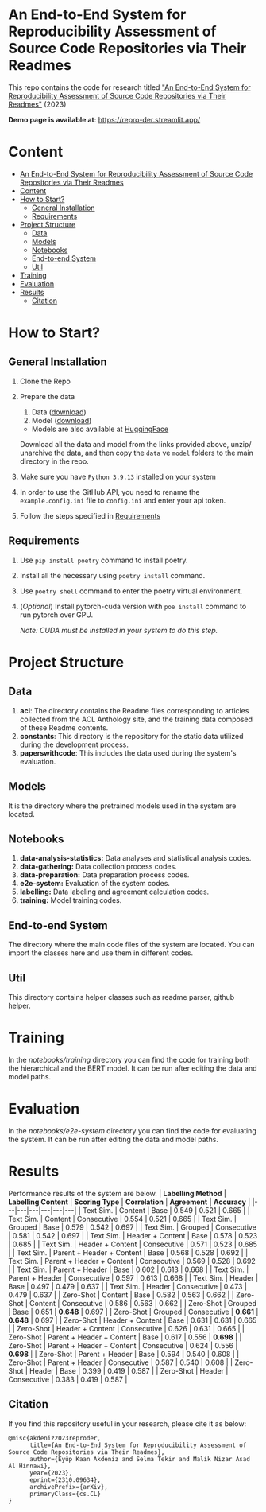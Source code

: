 # An End-to-End System for Reproducibility Assessment of Source Code Repositories via Their Readmes

This repo contains the code for research titled ["An End-to-End System for Reproducibility Assessment of Source Code Repositories via Their Readmes"](https://arxiv.org/abs/2310.09634) (2023)

**Demo page is available at**: https://repro-der.streamlit.app/

# Content

- [An End-to-End System for Reproducibility Assessment of Source Code Repositories via Their Readmes](#an-end-to-end-system-for-reproducibility-assessment-of-source-code-repositories-via-their-readmes)
- [Content](#content)
- [How to Start?](#how-to-start)
  - [General Installation](#general-installation)
  - [Requirements](#requirements)
- [Project Structure](#project-structure)
  - [Data](#data)
  - [Models](#models)
  - [Notebooks](#notebooks)
  - [End-to-end System](#end-to-end-system)
  - [Util](#util)
- [Training](#training)
- [Evaluation](#evaluation)
- [Results](#results)
  - [Citation](#citation)

# How to Start?

## General Installation

1. Clone the Repo
2. Prepare the data

    1. Data ([download](https://mega.nz/file/5jFiAKoa#cNITq38YDnAyqS3eGzWncJJ7XPfO4FPvYPS5xjQMYqA))
    2. Model ([download](https://mega.nz/file/Eyk0Qa6L#IbLmo7_ZE_1TYyGnH7kM8uSOKkRhbBTGiLkbJiAyRCE))
      - Models are also available at [HuggingFace](https://huggingface.co/kaanakdeniz)

    Download all the data and model from the links provided above, unzip/ unarchive the data, and then copy the `data` ve `model` folders to the main directory in the repo.

3. Make sure you have `Python 3.9.13` installed on your system
4. In order to use the GitHub API, you need to rename the `example.config.ini` file to `config.ini` and enter your api token.
5. Follow the steps specified in [Requirements](#Requirements)

## Requirements

1. Use `pip install poetry` command to install poetry.
2. Install all the necessary using `poetry install` command.
3. Use `poetry shell` command to enter the poetry virtual environment.
4. (_Optional_) Install pytorch-cuda version with `poe install` command to run pytorch over GPU.

    _Note: CUDA must be installed in your system to do this step._
# Project Structure
## Data
1. **acl**:
The directory contains the Readme files corresponding to articles collected from the ACL Anthology site, and the training data composed of these Readme contents.
1. **constants**:
This directory is the repository for the static data utilized during the development process.
1. **paperswithcode**:
This includes the data used during the system's evaluation.
## Models

It is the directory where the pretrained models used in the system are located.
## Notebooks
1. **data-analysis-statistics:**
Data analyses and statistical analysis codes.
2. **data-gathering:**
Data collection process codes.
3. **data-preparation:**
Data preparation process codes.
4. **e2e-system:**
Evaluation of the system codes.
5. **labelling:**
Data labeling and agreement calculation codes.
6. **training:**
Model training codes.

## End-to-end System
The directory where the main code files of the system are located.  You can import the classes here and use them in different codes.

## Util
This directory contains helper classes such as readme parser, github helper.

# Training
In the _notebooks/training_ directory you can find the code for training both the hierarchical and the BERT model. It can be run after editing the data and model paths.

# Evaluation
In the _notebooks/e2e-system_ directory you can find the code for evaluating the system. It can be run after editing the data and model paths.

# Results
Performance results of the system are below.
| **Labelling Method** | **Labelling Content** | **Scoring Type** | **Correlation** | **Agreement** | **Accuracy** |
|---|---|---|---|---|---|
| Text Sim. | Content | Base | 0.549 | 0.521 | 0.665 |
| Text Sim. | Content | Consecutive | 0.554 | 0.521 | 0.665 |
| Text Sim. | Grouped | Base | 0.579 | 0.542 | 0.697 |
| Text Sim. | Grouped | Consecutive | 0.581 | 0.542 | 0.697 |
| Text Sim. | Header + Content | Base | 0.578 | 0.523 | 0.685 |
| Text Sim. | Header + Content | Consecutive | 0.571 | 0.523 | 0.685 |
| Text Sim. | Parent + Header + Content | Base | 0.568 | 0.528 | 0.692 |
| Text Sim. | Parent + Header + Content | Consecutive | 0.569 | 0.528 | 0.692 |
| Text Sim. | Parent + Header | Base | 0.602 | 0.613 | 0.668 |
| Text Sim. | Parent + Header | Consecutive | 0.597 | 0.613 | 0.668 |
| Text Sim. | Header | Base | 0.497 | 0.479 | 0.637 |
| Text Sim. | Header | Consecutive | 0.473 | 0.479 | 0.637 |
| Zero-Shot | Content | Base | 0.582 | 0.563 | 0.662 |
| Zero-Shot | Content | Consecutive | 0.586 | 0.563 | 0.662 |
| Zero-Shot | Grouped | Base | 0.651 | **0.648** | 0.697 |
| Zero-Shot | Grouped | Consecutive | **0.661** | **0.648** | 0.697 |
| Zero-Shot | Header + Content | Base | 0.631 | 0.631 | 0.665 |
| Zero-Shot | Header + Content | Consecutive | 0.626 | 0.631 | 0.665 |
| Zero-Shot | Parent + Header + Content | Base | 0.617 | 0.556 | **0.698** |
| Zero-Shot | Parent + Header + Content | Consecutive | 0.624 | 0.556 | **0.698** |
| Zero-Shot | Parent + Header | Base | 0.594 | 0.540 | 0.608 |
| Zero-Shot | Parent + Header | Consecutive | 0.587 | 0.540 | 0.608 |
| Zero-Shot | Header | Base | 0.399 | 0.419 | 0.587 |
| Zero-Shot | Header | Consecutive | 0.383 | 0.419 | 0.587 |

## Citation

If you find this repository useful in your research, please cite it as below:

```
@misc{akdeniz2023reproder,
      title={An End-to-End System for Reproducibility Assessment of Source Code Repositories via Their Readmes},
      author={Eyüp Kaan Akdeniz and Selma Tekir and Malik Nizar Asad Al Hinnawi},
      year={2023},
      eprint={2310.09634},
      archivePrefix={arXiv},
      primaryClass={cs.CL}
}
```